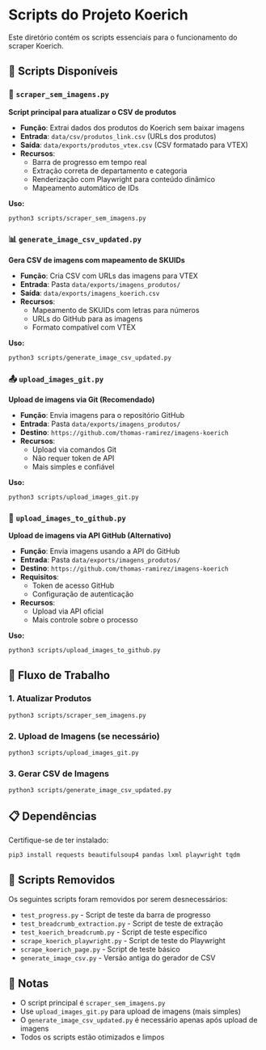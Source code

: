 # Scripts do Projeto Koerich

Este diretório contém os scripts essenciais para o funcionamento do scraper Koerich.

## 📁 Scripts Disponíveis

### 🚀 `scraper_sem_imagens.py`
**Script principal para atualizar o CSV de produtos**

- **Função**: Extrai dados dos produtos do Koerich sem baixar imagens
- **Entrada**: `data/csv/produtos_link.csv` (URLs dos produtos)
- **Saída**: `data/exports/produtos_vtex.csv` (CSV formatado para VTEX)
- **Recursos**:
  - Barra de progresso em tempo real
  - Extração correta de departamento e categoria
  - Renderização com Playwright para conteúdo dinâmico
  - Mapeamento automático de IDs

**Uso:**
```bash
python3 scripts/scraper_sem_imagens.py
```

### 📊 `generate_image_csv_updated.py`
**Gera CSV de imagens com mapeamento de SKUIDs**

- **Função**: Cria CSV com URLs das imagens para VTEX
- **Entrada**: Pasta `data/exports/imagens_produtos/`
- **Saída**: `data/exports/imagens_koerich.csv`
- **Recursos**:
  - Mapeamento de SKUIDs com letras para números
  - URLs do GitHub para as imagens
  - Formato compatível com VTEX

**Uso:**
```bash
python3 scripts/generate_image_csv_updated.py
```

### 📤 `upload_images_git.py`
**Upload de imagens via Git (Recomendado)**

- **Função**: Envia imagens para o repositório GitHub
- **Entrada**: Pasta `data/exports/imagens_produtos/`
- **Destino**: `https://github.com/thomas-ramirez/imagens-koerich`
- **Recursos**:
  - Upload via comandos Git
  - Não requer token de API
  - Mais simples e confiável

**Uso:**
```bash
python3 scripts/upload_images_git.py
```

### 🔑 `upload_images_to_github.py`
**Upload de imagens via API GitHub (Alternativo)**

- **Função**: Envia imagens usando a API do GitHub
- **Entrada**: Pasta `data/exports/imagens_produtos/`
- **Destino**: `https://github.com/thomas-ramirez/imagens-koerich`
- **Requisitos**:
  - Token de acesso GitHub
  - Configuração de autenticação
- **Recursos**:
  - Upload via API oficial
  - Mais controle sobre o processo

**Uso:**
```bash
python3 scripts/upload_images_to_github.py
```

## 🔄 Fluxo de Trabalho

### 1. Atualizar Produtos
```bash
python3 scripts/scraper_sem_imagens.py
```

### 2. Upload de Imagens (se necessário)
```bash
python3 scripts/upload_images_git.py
```

### 3. Gerar CSV de Imagens
```bash
python3 scripts/generate_image_csv_updated.py
```

## 📋 Dependências

Certifique-se de ter instalado:
```bash
pip3 install requests beautifulsoup4 pandas lxml playwright tqdm
```

## 🎯 Scripts Removidos

Os seguintes scripts foram removidos por serem desnecessários:
- `test_progress.py` - Script de teste da barra de progresso
- `test_breadcrumb_extraction.py` - Script de teste de extração
- `test_koerich_breadcrumb.py` - Script de teste específico
- `scrape_koerich_playwright.py` - Script de teste do Playwright
- `scrape_koerich_page.py` - Script de teste básico
- `generate_image_csv.py` - Versão antiga do gerador de CSV

## 📝 Notas

- O script principal é `scraper_sem_imagens.py`
- Use `upload_images_git.py` para upload de imagens (mais simples)
- O `generate_image_csv_updated.py` é necessário apenas após upload de imagens
- Todos os scripts estão otimizados e limpos
